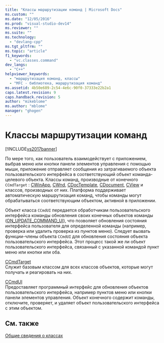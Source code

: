 ```yaml
---
title: "Классы маршрутизации команд | Microsoft Docs"
ms.custom: ""
ms.date: "12/05/2016"
ms.prod: "visual-studio-dev14"
ms.reviewer: ""
ms.suite: ""
ms.technology: 
  - "devlang-cpp"
ms.tgt_pltfrm: ""
ms.topic: "article"
f1_keywords: 
  - "vc.classes.command"
dev_langs: 
  - "C++"
helpviewer_keywords: 
  - "маршрутизация команд, классы"
  - "MFC - библиотека, маршрутизация команд"
ms.assetid: 4b50e689-2c54-4e6c-90f0-37333e22b2a1
caps.latest.revision: 9
caps.handback.revision: 5
author: "mikeblome"
ms.author: "mblome"
manager: "ghogen"
---
```

# Классы маршрутизации команд
[!INCLUDE[vs2017banner](../assembler/inline/includes/vs2017banner.md)]

По мере того, как пользователь взаимодействует с приложением, выбрав меню или кнопки панели элементов управления с помощью мыши, приложение отправляет сообщения из затрагиваемого объекта пользовательского интерфейса в соответствующий объект команда\- целевого объекта.  Классы команд, производные от конечного `CCmdTarget` : [CWinApp](../mfc/reference/cwinapp-class.md), [CWnd](../Topic/CWnd%20Class.md), [CDocTemplate](../mfc/reference/cdoctemplate-class.md), [CDocument](../Topic/CDocument%20Class.md), [CView](../Topic/CView%20Class.md) и классов, производных от них.  Платформа поддерживает автоматическую маршрутизация команд, чтобы команды могут обрабатываться соответствующим объектом, активной в приложении.  
  
 Объект класса `CCmdUI` передается обработчикам пользовательского интерфейса команды обновления своих конечных объектов команды \([ON\_UPDATE\_COMMAND\_UI](../Topic/ON_UPDATE_COMMAND_UI.md)\), что позволяет обновления состояния интерфейса пользователя для определенной команды \(например, проверка или удалить проверка из пунктов меню\).  Следует вызвать функции\-члены объекта `CCmdUI` для обновления состояния объекта пользовательского интерфейса.  Этот процесс такой же ли объект пользовательского интерфейса, связанный с указанной командой пункт меню или кнопки или оба.  
  
 [CCmdTarget](../Topic/CCmdTarget%20Class.md)  
 Служит базовым классом для всех классов объектов, которые могут получать и реагировать на них.  
  
 [CCmdUI](../Topic/CCmdUI%20Class.md)  
 Предоставляет программный интерфейс для обновления объектов пользовательского интерфейса, например пунктов меню или кнопки панели элементов управления.  Объект конечного содержит команды, отключите, проверяет, и удаляет объект пользовательского интерфейса с этим объектом.  
  
## См. также  
 [Общие сведения о классах](../mfc/class-library-overview.md)